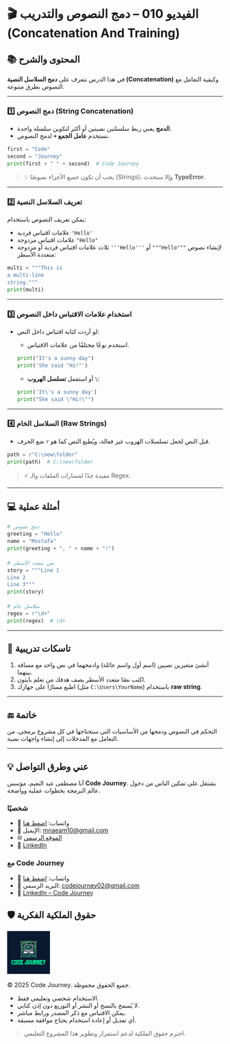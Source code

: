 # 🎬 الفيديو 010 – دمج النصوص والتدريب (Concatenation And Training)

## 📚 المحتوى والشرح
في هذا الدرس نتعرف على **دمج السلاسل النصية (Concatenation)** وكيفية التعامل مع النصوص بطرق متنوعة.

---

### 1️⃣ دمج النصوص (String Concatenation)
- **الدمج** يعني ربط سلسلتين نصيتين أو أكثر لتكوين سلسلة واحدة.
- نستخدم **عامل الجمع `+`** لدمج النصوص.
```python
first = "Code"
second = "Journey"
print(first + " " + second)  # Code Journey
```

> 💡 يجب أن تكون جميع الأجزاء نصوصًا (Strings)، وإلا ستحدث **TypeError**.

---

### 2️⃣ تعريف السلاسل النصية

يمكن تعريف النصوص باستخدام:

* علامات اقتباس فردية `'Hello'`
* علامات اقتباس مزدوجة `"Hello"`
* ثلاث علامات اقتباس فردية أو مزدوجة `'''Hello'''` أو `"""Hello"""` لإنشاء نصوص متعددة الأسطر:

```python
multi = """This is
a multi-line
string."""
print(multi)
```

---

### 3️⃣ استخدام علامات الاقتباس داخل النصوص

* لو أردت كتابة اقتباس داخل النص:

  * استخدم نوعًا مختلفًا من علامات الاقتباس.

  ```python
  print("It's a sunny day")
  print('She said "Hi!"')
  ```

  * أو استعمل **تسلسل الهروب** `\`:

  ```python
  print('It\'s a sunny day')
  print("She said \"Hi!\"")
  ```

---

### 4️⃣ السلاسل الخام (Raw Strings)

* ضع الحرف `r` قبل النص لجعل تسلسلات الهروب غير فعالة، ويُطبع النص كما هو.

```python
path = r"C:\new\folder"
print(path)  # C:\new\folder
```

> ⚡ مفيدة جدًا لمسارات الملفات والـ Regex.

---

## 💻 أمثلة عملية

```python
# دمج نصوص
greeting = "Hello"
name = "Mostafa"
print(greeting + ", " + name + "!")

# نص متعدد الأسطر
story = """Line 1
Line 2
Line 3"""
print(story)

# سلاسل خام
regex = r"\d+"
print(regex)  # \d+
```

---

## 📝 تاسكات تدريبية

1. أنشئ متغيرين نصيين (اسم أول واسم عائلة) وادمجهما في نص واحد مع مسافة بينهما.
2. اكتب نصًا متعدد الأسطر يصف هدفك من تعلم بايثون.
3. اطبع مسارًا على جهازك (مثل `C:\Users\YourName`) باستخدام **raw string**.

---

## 🔚 خاتمة

التحكم في النصوص ودمجها من الأساسيات التي ستحتاجها في كل مشروع برمجي، من التعامل مع المدخلات إلى إنشاء واجهات نصية.

---


## 💡 عني وطرق التواصل


أنا مصطفى عبد النعيم، مؤسس **Code Journey**.
بشتغل على تمكين الناس من دخول عالم البرمجة بخطوات عملية وواضحة.


### شخصيًا
- 💬 واتساب: [اضغط هنا](https://wa.me/201114938410)
- 📧 الإيميل: mnaeam10@gmail.com  
- 🌐 [الموقع الرسمي](https://mostafa-naeam-web.vercel.app/)  
- 💼 [LinkedIn](https://www.linkedin.com/in/mostafa-naeam/)

### مع Code Journey
- 💬 واتساب: [اضغط هنا](https://wa.me/201555303227)
- 📩 البريد الرسمي: codejourney02@gmail.com  
- 💼 [LinkedIn – Code Journey](https://www.linkedin.com/company/code-journey25/)


## 🛡 حقوق الملكية الفكرية

<img src="../images/1.png" alt="حقوق الملكية" width="100"/>

© 2025 Code Journey. جميع الحقوق محفوظة.  

- الاستخدام شخصي وتعليمي فقط.  
- لا يُسمح بالنسخ أو النشر أو التوزيع دون إذن كتابي.  
- يمكن الاقتباس مع ذكر المصدر ورابط مباشر.  
- أي تعديل أو إعادة استخدام يحتاج موافقة مسبقة.  

> احترم حقوق الملكية لدعم استمرار وتطوير هذا المشروع التعليمي.
